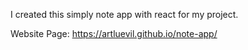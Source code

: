 I created this simply note app with react for my project.

Website Page: https://artluevil.github.io/note-app/
